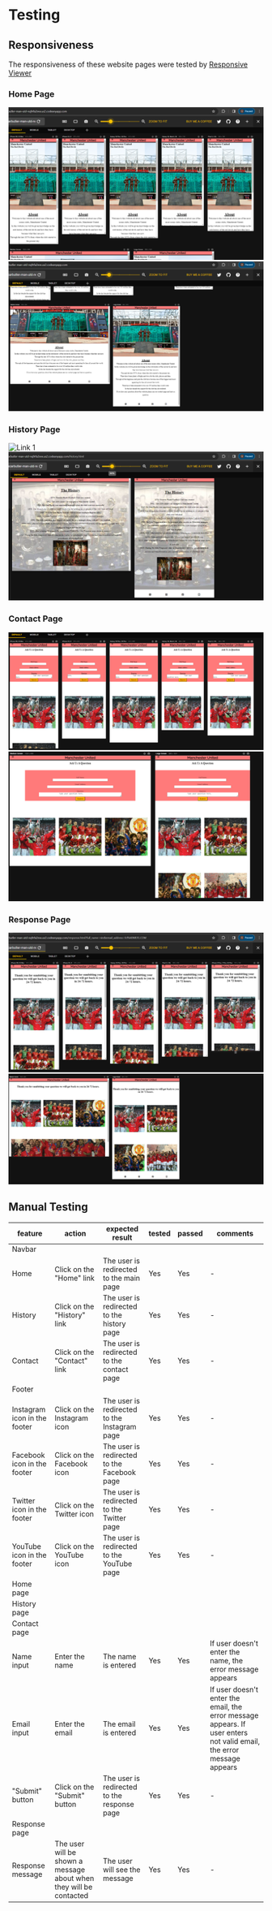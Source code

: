 # Testing

## Responsiveness

The responsiveness of these website pages were tested by [Responsive Viewer](https://chrome.google.com/webstore/detail/responsive-viewer/inmopeiepgfljkpkidclfgbgbmfcennb)

### Home Page

![Link](documentation/re-check-home.png)
![Link](documentation/re-check-home-two.png)

### History Page

![Link](documentation/history-es.png)
1![Link](documentation/his-res-two.png)

### Contact Page

![Link](documentation/responsiveness-check.png)
![Link](documentation/contact-responsive-check.png)

### Response Page

![Link](documentation/res-res.png)
![Link](documentation/re-res.png)

## Manual Testing

| feature | action | expected result | tested | passed | comments |
| --- | --- | --- | --- | --- | --- |
| Navbar | | | | | |
| Home | Click on the "Home" link | The user is redirected to the main page | Yes | Yes | - |
| History | Click on the "History" link | The user is redirected to the history page | Yes | Yes | - |
| Contact | Click on the "Contact" link | The user is redirected to the contact page | Yes | Yes | - |
| Footer | | | | | |
| Instagram icon in the footer | Click on the Instagram icon | The user is redirected to the Instagram page | Yes | Yes | - |
| Facebook icon in the footer | Click on the Facebook icon | The user is redirected to the Facebook page | Yes | Yes | - |
| Twitter icon in the footer | Click on the Twitter icon | The user is redirected to the Twitter page | Yes | Yes | - |
| YouTube icon in the footer | Click on the YouTube icon | The user is redirected to the YouTube page | Yes | Yes | - |
| Home page | | | | | |
| History page | | | | | |
| Contact page | | | | | |
| Name input | Enter the name | The name is entered | Yes | Yes | If user doesn't enter the name, the error message appears |
| Email input | Enter the email | The email is entered | Yes | Yes | If user doesn't enter the email, the error message appears. If user enters not valid email, the error message appears |
| "Submit" button | Click on the "Submit" button | The user is redirected to the response page | Yes | Yes | - |
| Response page | | | | | |
| Response message | The user will be shown a message about when they will be contacted | The user will see the message | Yes | Yes | - |

